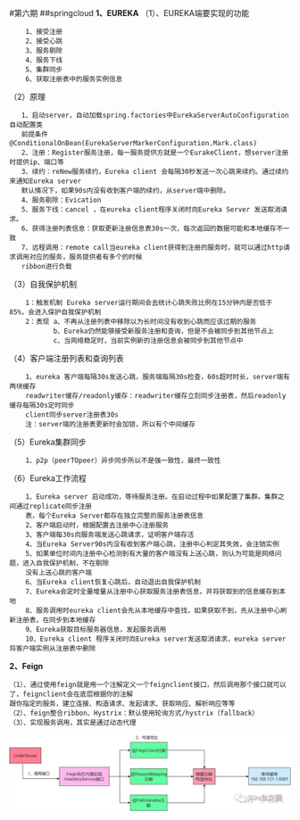 #第六期
##springcloud
**1、EUREKA**
 （1）、EUREKA端要实现的功能
        
        1、接受注册
        2、接受心跳
        3、服务剔除
        4、服务下线
        5、集群同步
        6、获取注册表中的服务实例信息
（2）原理
       
       1、启动server，自动加载spring.factories中EurekaServerAutoConfiguration自动配置类
       前提条件@ConditionalOnBean(EurekaServerMarkerConfiguration.Mark.class)
       2、注册：Register服务注册，每一服务提供方就是一个EurakeClient，想server注册时提供ip、端口等
       3、续约：reNew服务续约，Eureka client 会每隔30秒发送一次心跳来续约。通过续约来通知Eureka server
       默认情况下，如果90s内没有收到客户端的续约，从server端中删除。
       4、服务剔除：Evication
       5、服务下线：cancel ，在eureka client程序关闭时向Eureka Server 发送取消请求。
       6、获得注册列表信息：获取更新注册信息表30s一次，每次返回的数据可能和本地缓存不一致
       7、远程调用：remote call当eureka client获得到注册的服务时，就可以通过http请求调用对应的服务，服务提供者有多个的时候
       ribbon进行负载
（3）自我保护机制

        1：触发机制 Eureka server运行期间会去统计心跳失败比例在15分钟内是否低于85%，会进入保护自我保护机制
        2：表现 a、不再从注册列表中移除以为长时间没有收到心跳而应该过期的服务
               b、Eureka仍然能够接受新服务注册和查询，但是不会被同步到其他节点上
               c、当网络稳定时，当前实例新的注册信息会被同步到其他节点中
（4）客户端注册列表和查询列表

        1、eureka 客户端每隔30s发送心跳，服务端每隔30s检查，60s超时时长，server端有两块缓存
        readwriter缓存/readonly缓存：readwriter缓存立刻同步注册表，然后readonly缓存每隔30s定时同步
        client同步server注册表30s
        注：server端的注册表更新时会加锁，所以有个中间缓存
（5）Eureka集群同步
        
        1、p2p（peerTOpeer）异步同步所以不是强一致性，最终一致性                
（6）Eureka工作流程
        
        1、Eureka server 启动成功，等待服务注册。在启动过程中如果配置了集群。集群之间通过replicate同步注册
        表，每个Eureka Server都存在独立完整的服务注册表信息
        2、客户端启动时，根据配置去注册中心注册服务
        3、客户端每30s向服务端发送心跳请求，证明客户端存活
        4、当Eureka Server90s内没有收到客户端心跳，注册中心判定其失效，会注销实例
        5、如果单位时间内注册中心检测到有大量的客户端没有上送心跳，则认为可能是网络问题，进入自我保护机制，不在剔除
        没有上送心跳的客户端
        6、当Eureka client恢复心跳后，自动退出自我保护机制
        7、Eureka会定时全量增量从注册中心获取服务注册表信息，并将获取到的信息缓存到本地
        8、服务调用时eureka client会先从本地缓存中查找，如果获取不到，先从注册中心刷新注册表，在同步到本地缓存
        9、Eureka获取目标服务器信息，发起服务调用
        10、Eureka client 程序关闭时向Eureka server发送取消请求，eureka server将客户端实例从注册表中删除
**2、Feign** 

    （1）、通过使用feign就是用一个注解定义一个feignclient接口，然后调用那个接口就可以了，feignclient会在底层根据你的注解
    跟你指定的服务，建立连接、构造请求、发起请求、获取响应、解析响应等等  
    （2）、feign整合ribbon、Hystrix：默认使用轮询方式/hystrix（fallback）
    （3）、实现服务调用，其实是通过动态代理
   ![Feign](/image/feign.jpg)


               
                
           
       
   

      

    